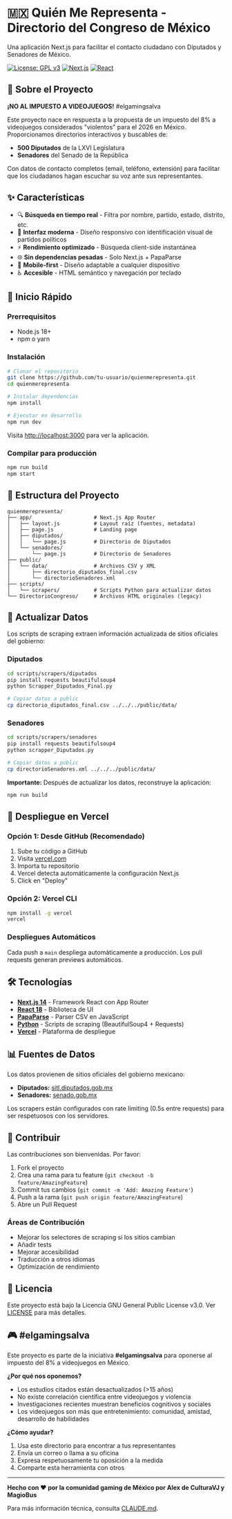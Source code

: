 # 🇲🇽 Quién Me Representa - Directorio del Congreso de México

Una aplicación Next.js para facilitar el contacto ciudadano con Diputados y Senadores de México.

[![License: GPL v3](https://img.shields.io/badge/License-GPLv3-blue.svg)](https://www.gnu.org/licenses/gpl-3.0)
[![Next.js](https://img.shields.io/badge/Next.js-14+-black)](https://nextjs.org/)
[![React](https://img.shields.io/badge/React-18+-61dafb)](https://react.dev/)

## 🎯 Sobre el Proyecto

**¡NO AL IMPUESTO A VIDEOJUEGOS!** #elgamingsalva

Este proyecto nace en respuesta a la propuesta de un impuesto del 8% a videojuegos considerados "violentos" para el 2026 en México. Proporcionamos directorios interactivos y buscables de:

- **500 Diputados** de la LXVI Legislatura
- **Senadores** del Senado de la República

Con datos de contacto completos (email, teléfono, extensión) para facilitar que los ciudadanos hagan escuchar su voz ante sus representantes.

## ✨ Características

- 🔍 **Búsqueda en tiempo real** - Filtra por nombre, partido, estado, distrito, etc.
- 🎨 **Interfaz moderna** - Diseño responsivo con identificación visual de partidos políticos
- ⚡ **Rendimiento optimizado** - Búsqueda client-side instantánea
- 🌐 **Sin dependencias pesadas** - Solo Next.js + PapaParse
- 📱 **Mobile-first** - Diseño adaptable a cualquier dispositivo
- ♿ **Accesible** - HTML semántico y navegación por teclado

## 🚀 Inicio Rápido

### Prerrequisitos

- Node.js 18+
- npm o yarn

### Instalación

```bash
# Clonar el repositorio
git clone https://github.com/tu-usuario/quienmerepresenta.git
cd quienmerepresenta

# Instalar dependencias
npm install

# Ejecutar en desarrollo
npm run dev
```

Visita [http://localhost:3000](http://localhost:3000) para ver la aplicación.

### Compilar para producción

```bash
npm run build
npm start
```

## 📁 Estructura del Proyecto

```
quienmerepresenta/
├── app/                    # Next.js App Router
│   ├── layout.js           # Layout raíz (fuentes, metadata)
│   ├── page.js             # Landing page
│   ├── diputados/
│   │   └── page.js         # Directorio de Diputados
│   └── senadores/
│       └── page.js         # Directorio de Senadores
├── public/
│   └── data/               # Archivos CSV y XML
│       ├── directorio_diputados_final.csv
│       └── directorioSenadores.xml
├── scripts/
│   └── scrapers/           # Scripts Python para actualizar datos
└── DirectorioCongreso/     # Archivos HTML originales (legacy)
```

## 🔄 Actualizar Datos

Los scripts de scraping extraen información actualizada de sitios oficiales del gobierno:

### Diputados

```bash
cd scripts/scrapers/diputados
pip install requests beautifulsoup4
python Scrapper_Diputados_Final.py

# Copiar datos a public
cp directorio_diputados_final.csv ../../../public/data/
```

### Senadores

```bash
cd scripts/scrapers/senadores
pip install requests beautifulsoup4
python scrapper_Diputados.py

# Copiar datos a public
cp directorioSenadores.xml ../../../public/data/
```

**Importante:** Después de actualizar los datos, reconstruye la aplicación:

```bash
npm run build
```

## 🚢 Despliegue en Vercel

### Opción 1: Desde GitHub (Recomendado)

1. Sube tu código a GitHub
2. Visita [vercel.com](https://vercel.com)
3. Importa tu repositorio
4. Vercel detecta automáticamente la configuración Next.js
5. Click en "Deploy"

### Opción 2: Vercel CLI

```bash
npm install -g vercel
vercel
```

### Despliegues Automáticos

Cada push a `main` despliega automáticamente a producción. Los pull requests generan previews automáticos.

## 🛠️ Tecnologías

- **[Next.js 14](https://nextjs.org/)** - Framework React con App Router
- **[React 18](https://react.dev/)** - Biblioteca de UI
- **[PapaParse](https://www.papaparse.com/)** - Parser CSV en JavaScript
- **[Python](https://www.python.org/)** - Scripts de scraping (BeautifulSoup4 + Requests)
- **[Vercel](https://vercel.com/)** - Plataforma de despliegue

## 📊 Fuentes de Datos

Los datos provienen de sitios oficiales del gobierno mexicano:

- **Diputados:** [sitl.diputados.gob.mx](https://sitl.diputados.gob.mx)
- **Senadores:** [senado.gob.mx](https://senado.gob.mx)

Los scrapers están configurados con rate limiting (0.5s entre requests) para ser respetuosos con los servidores.

## 🤝 Contribuir

Las contribuciones son bienvenidas. Por favor:

1. Fork el proyecto
2. Crea una rama para tu feature (`git checkout -b feature/AmazingFeature`)
3. Commit tus cambios (`git commit -m 'Add: Amazing Feature'`)
4. Push a la rama (`git push origin feature/AmazingFeature`)
5. Abre un Pull Request

### Áreas de Contribución

- Mejorar los selectores de scraping si los sitios cambian
- Añadir tests
- Mejorar accesibilidad
- Traducción a otros idiomas
- Optimización de rendimiento

## 📝 Licencia

Este proyecto está bajo la Licencia GNU General Public License v3.0. Ver [LICENSE](LICENSE) para más detalles.

## 🎮 #elgamingsalva

Este proyecto es parte de la iniciativa **#elgamingsalva** para oponerse al impuesto del 8% a videojuegos en México.

**¿Por qué nos oponemos?**

- Los estudios citados están desactualizados (>15 años)
- No existe correlación científica entre videojuegos y violencia
- Investigaciones recientes muestran beneficios cognitivos y sociales
- Los videojuegos son más que entretenimiento: comunidad, amistad, desarrollo de habilidades

**¿Cómo ayudar?**

1. Usa este directorio para encontrar a tus representantes
2. Envía un correo o llama a su oficina
3. Expresa respetuosamente tu oposición a la medida
4. Comparte esta herramienta con otros

---

**Hecho con ❤️ por la comunidad gaming de México por Alex de CulturaVJ y MagioBus**

Para más información técnica, consulta [CLAUDE.md](CLAUDE.md).

